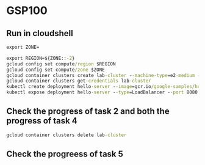 # GSP100
## Run in cloudshell
```cmd
export ZONE=
```
```cmd
export REGION=${ZONE::-2}
gcloud config set compute/region $REGION
gcloud config set compute/zone $ZONE
gcloud container clusters create lab-cluster --machine-type=e2-medium --zone=$ZONE
gcloud container clusters get-credentials lab-cluster
kubectl create deployment hello-server --image=gcr.io/google-samples/hello-app:1.0
kubectl expose deployment hello-server --type=LoadBalancer --port 8080
```
## Check the progress of task 2 and both the progress of task 4
```cmd
gcloud container clusters delete lab-cluster
```
## Check the progreess of task 5
